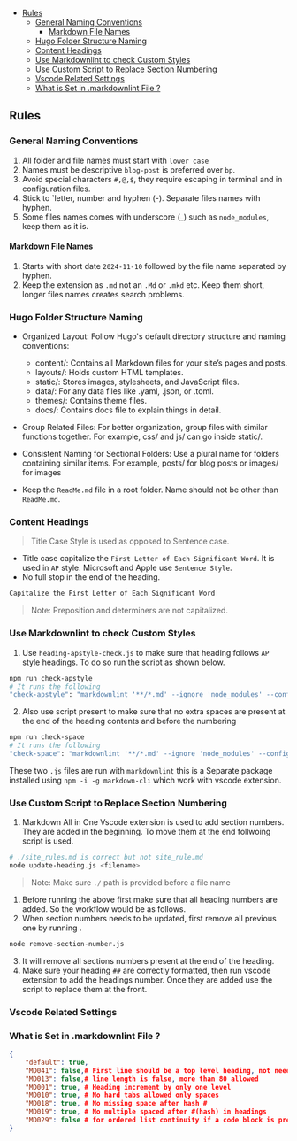 <!-- TOC -->
- [Rules](#rules)
  - [General Naming Conventions](#general-naming-conventions)
    - [Markdown File Names](#markdown-file-names)
  - [Hugo Folder Structure Naming](#hugo-folder-structure-naming)
  - [Content Headings](#content-headings)
  - [Use Markdownlint to check Custom Styles](#use-markdownlint-to-check-custom-styles)
  - [Use Custom Script to Replace Section Numbering](#use-custom-script-to-replace-section-numbering)
  - [Vscode Related Settings](#vscode-related-settings)
  - [What is Set in .markdownlint File ?](#what-is-set-in-markdownlint-file-)
<!-- /TOC -->

## Rules

### General Naming Conventions

1. All folder and file names must start with `lower case`
2. Names must be descriptive `blog-post` is preferred over `bp`.
3. Avoid special characters `#,@,$`, they require escaping in terminal and in configuration files.
4. Stick to `letter, number and hyphen (-). Separate files names with hyphen.
5. Some files names comes with underscore (_) such as `node_modules`, keep them as it is.

#### Markdown File Names

1. Starts with short date `2024-11-10` followed by the file name separated by hyphen.
2. Keep the extension as `.md` not an `.Md` or `.mkd` etc. Keep them short, longer files names creates search problems.

### Hugo Folder Structure Naming

- Organized Layout: Follow Hugo's default directory structure and naming conventions:
  - content/: Contains all Markdown files for your site’s pages and posts.
  - layouts/: Holds custom HTML templates.
  - static/: Stores images, stylesheets, and JavaScript files.
  - data/: For any data files like .yaml, .json, or .toml.
  - themes/: Contains theme files.
  - docs/: Contains docs file to explain things in detail.

- Group Related Files: For better organization, group files with similar functions together. For example, css/ and js/ can go inside static/.
- Consistent Naming for Sectional Folders: Use a plural name for folders containing similar items. For example, posts/ for blog posts or images/ for images
- Keep the `ReadMe.md` file in a root folder. Name should not be other than `ReadMe.md`.

### Content Headings

> Title Case Style is used as opposed to Sentence case.

- Title case capitalize the `First Letter of Each Significant Word`. It is used in `AP` style. Microsoft and Apple use `Sentence Style`.
- No full stop in the end of the heading.

```txt
Capitalize the First Letter of Each Significant Word  
```

> Note: Preposition and determiners are not capitalized.

### Use Markdownlint to check Custom Styles

1. Use `heading-apstyle-check.js` to make sure that heading follows `AP` style headings. To do so run the script as shown below.

```bash
npm run check-apstyle
# It runs the following
"check-apstyle": "markdownlint '**/*.md' --ignore 'node_modules' --config .markdownlint.json --rules './heading-apstyle-check.js'"
```

2. Also use script present to make sure that no extra spaces are present at the end of the heading contents and before the numbering

```bash
npm run check-space
# It runs the following
"check-space": "markdownlint '**/*.md' --ignore 'node_modules' --config .markdownlint.json --rules './heading-space-check.js'"
```

These two `.js` files are run with `markdownlint` this is a Separate package installed using `npm -i -g markdown-cli` which work with  vscode extension.

### Use Custom Script to Replace Section Numbering 

1. Markdown All in One Vscode extension is used to add section numbers. They are added in the beginning. To move them at the end follwoing script is used.

```bash
# ./site_rules.md is correct but not site_rule.md
node update-heading.js <filename>
```

> Note: Make sure `./` path is provided before a file name

1. Before running the above first make sure that all heading numbers are added. So the workflow would be as follows.
2. When section numbers needs to be updated, first remove all previous one by running .

  ```bash
  node remove-section-number.js
  ```

3. It will remove all sections numbers present at the end of the heading.
4. Make sure your heading `##` are correctly formatted, then run vscode extension to add the headings number. Once they are added use the script to replace them at the front.

### Vscode Related Settings

### What is Set in .markdownlint File ?

```json
{
    "default": true,
    "MD041": false,# First line should be a top level heading, not needed
    "MD013": false,# line length is false, more than 80 allowed
    "MD001": true, # Heading increment by only one level
    "MD010": true, # No hard tabs allowed only spaces
    "MD018": true, # No missing space after hash #
    "MD019": true, # No multiple spaced after #(hash) in headings
    "MD029": false # for ordered list continuity if a code block is present
}
```

